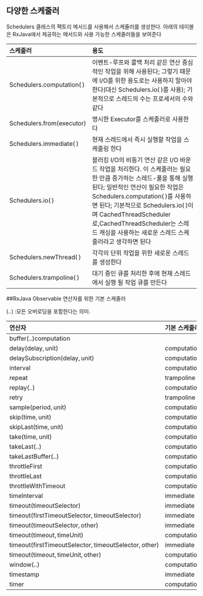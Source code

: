 ## 다양한 스케줄러

Schedulers 클래스의 팩토리 메서드를 사용해서 스케쥴러를 생성한다. 아래의 테이블은 RxJava에서 제공하는 메서드와 사용 가능한 스케줄러들을 보여준다

| 스케줄러 | 용도 |
|:--------|:--------|
| Schedulers.computation( ) | 이벤트-루프와 콜백 처리 같은 연산 중심적인 작업을 위해 사용된다; 그렇기 때문에 I/O를 위한 용도로는 사용하지 말아야 한다(대신 Schedulers.io( )를 사용); 기본적으로 스레드의 수는 프로세서의 수와 같다  |
| Schedulers.from(executor) | 명시한 Executor를 스케줄러로 사용한다  |
| Schedulers.immediate( ) | 현재 스레드에서 즉시 실행할 작업을 스케줄링 한다   |
| Schedulers.io( ) | 블러킹 I/O의 비동기 연산 같은 I/O 바운드 작업을 처리한다. 이 스케줄러는 필요한 만큼 증가하는 스레드-풀을 통해 실행된다; 일반적인 연산이 필요한 작업은 Schedulers.computation( )를 사용하면 된다; 기본적으로 Schedulers.io( )이며 CachedThreadScheduler로,CachedThreadScheduler는 스레드 캐싱을 사용하는 새로운 스레드 스케줄러라고 생각하면 된다  |
| Schedulers.newThread( ) | 각각의 단위 작업을 위한 새로운 스레드를 생성한다   |
| Schedulers.trampoline( ) | 대기 중인 큐를 처리한 후에 현재 스레드에서 실행 될 작업 큐를 만든다  |

 
 
##RxJava Observable 연산자를 위한 기본 스케줄러


(..) :모든 오버로딩을 포함한다는 의미. 

| 연산자 | 기본 스케줄러 |
|:--------|:--------|
|buffer(..)computation|
|delay(delay, unit)|computation|
|delaySubscription(delay, unit)|computation|
|interval|computation|
|repeat|trampoline|
|replay(..)|computation|
|retry|trampoline|
|sample(period, unit)|computation|
|skip(time, unit)|computation|
|skipLast(time, unit)|computation|
|take(time, unit)|computation|
|takeLast(..)|computation|
|takeLastBuffer(..)|computation|
|throttleFirst|computation|
|throttleLast|computation|
|throttleWithTimeout|computation|
|timeInterval|immediate|
|timeout(timeoutSelector)| immediate |
|timeout(firstTimeoutSelector, timeoutSelector)| immediate |
|timeout(timeoutSelector, other)| immediate |
|timeout(timeout, timeUnit)|computation|
|timeout(firstTimeoutSelector, timeoutSelector, other)| immediate |
|timeout(timeout, timeUnit, other)|computation|
|window(..)| computation |
|timestamp|immediate|
|timer| computation |